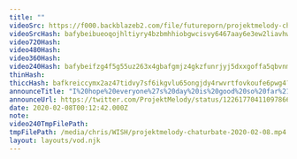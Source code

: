 ```yaml
---
title: ""
videoSrc: https://f000.backblazeb2.com/file/futureporn/projektmelody-chaturbate-2020-02-08.mp4
videoSrcHash: bafybeibueoqojhltiyry4bzbmhhiobgwcisvy6467aay6e3ew2liavhwpi?filename=projektmelody-chaturbate-20200208T161200Z-source.mp4
video720Hash: 
video480Hash: 
video360Hash: 
video240Hash: bafybeifzg4f5g55uz263x4gbafgmjz4gkzfunrjyj5dxxgoffa5qbvnmde?filename=projektmelody-chaturbate-20200208T161200Z-240p.mp4
thinHash: 
thiccHash: bafkreiccymx2az47tidvy7sf6ikgvlu65ongjdy4rwvrtfovkoufe6pwg4?filename=20200208T161200Z-thicc.jpg
announceTitle: "I%20hope%20everyone%27s%20day%20is%20good%20so%20far%21%20Ready%20to%20get%20online%21%21"
announceUrl: https://twitter.com/ProjektMelody/status/1226177041109786625
date: 2020-02-08T00:12:42.000Z
note: 
video240TmpFilePath: 
tmpFilePath: /media/chris/WISH/projektmelody-chaturbate-2020-02-08.mp4
layout: layouts/vod.njk
---
```

